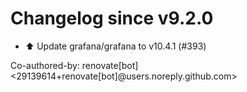 # Changelog since v9.2.0
- ⬆️ Update grafana/grafana to v10.4.1 (#393)

Co-authored-by: renovate[bot] <29139614+renovate[bot]@users.noreply.github.com> 
